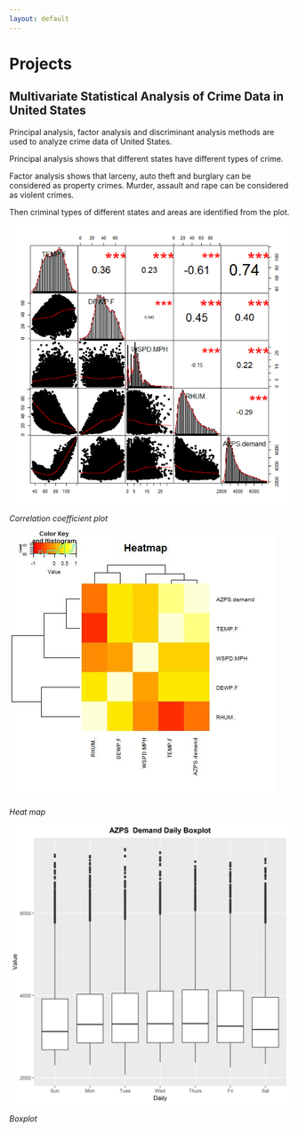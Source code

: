 ```yaml
---
layout: default
---
```



# [](#header-1)Projects

## [](#header-2)Multivariate Statistical Analysis of Crime Data in United States

Principal analysis, factor analysis and discriminant analysis methods are used to analyze crime data of United States.

Principal analysis shows that different states have different types of crime.

Factor analysis shows that larceny, auto theft and burglary can be considered as property crimes. Murder, assault and rape can be considered as violent crimes.

Then criminal types of different states and areas are identified from the plot.


![](weather-1.png)

*Correlation coefficient plot*

![](weather-2.png)

*Heat map*

![](weather-3.png)

*Boxplot*
